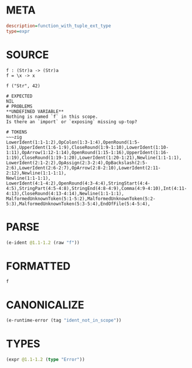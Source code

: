 # META
~~~ini
description=function_with_tuple_ext_type
type=expr
~~~
# SOURCE
~~~roc
f : (Str)a -> (Str)a
f = \x -> x

f ("Str", 42)
~~~
~~~
# EXPECTED
NIL
# PROBLEMS
**UNDEFINED VARIABLE**
Nothing is named `f` in this scope.
Is there an `import` or `exposing` missing up-top?

# TOKENS
~~~zig
LowerIdent(1:1-1:2),OpColon(1:3-1:4),OpenRound(1:5-1:6),UpperIdent(1:6-1:9),CloseRound(1:9-1:10),LowerIdent(1:10-1:11),OpArrow(1:12-1:14),OpenRound(1:15-1:16),UpperIdent(1:16-1:19),CloseRound(1:19-1:20),LowerIdent(1:20-1:21),Newline(1:1-1:1),
LowerIdent(2:1-2:2),OpAssign(2:3-2:4),OpBackslash(2:5-2:6),LowerIdent(2:6-2:7),OpArrow(2:8-2:10),LowerIdent(2:11-2:12),Newline(1:1-1:1),
Newline(1:1-1:1),
LowerIdent(4:1-4:2),OpenRound(4:3-4:4),StringStart(4:4-4:5),StringPart(4:5-4:8),StringEnd(4:8-4:9),Comma(4:9-4:10),Int(4:11-4:13),CloseRound(4:13-4:14),Newline(1:1-1:1),
MalformedUnknownToken(5:1-5:2),MalformedUnknownToken(5:2-5:3),MalformedUnknownToken(5:3-5:4),EndOfFile(5:4-5:4),
~~~
# PARSE
~~~clojure
(e-ident @1.1-1.2 (raw "f"))
~~~
# FORMATTED
~~~roc
f
~~~
# CANONICALIZE
~~~clojure
(e-runtime-error (tag "ident_not_in_scope"))
~~~
# TYPES
~~~clojure
(expr @1.1-1.2 (type "Error"))
~~~
